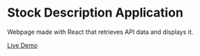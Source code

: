 # Stock Description Application
Webpage made with React that retrieves API data and displays it.

[Live Demo](https://omaraz01.github.io/stock-description-app/)
